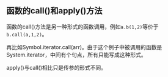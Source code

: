 ##   函数的call()和apply()方法

函数的call()方法是另一种形式的函数调用，例如`a.b(1,2)`等价于` b.call(a,1,2) `。

再比如Symbol.iterator.call(arr)。由于这个例子中被调用的函数是System.iterator，中间有个句点，所有只能写成这种形式。

apply()与call()相比只是传参的形式不同。

